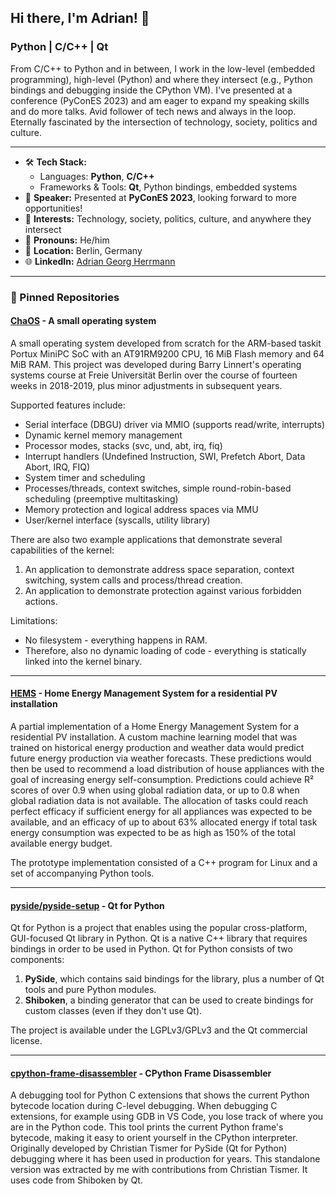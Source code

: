 ## Hi there, I'm Adrian! 👋

### Python | C/C++ | Qt

From C/C++ to Python and in between, I work in the low-level (embedded programming), high-level (Python) and where they intersect (e.g., Python bindings and debugging inside the CPython VM). I've presented at a conference (PyConES 2023) and am eager to expand my speaking skills and do more talks. Avid follower of tech news and always in the loop. Eternally fascinated by the intersection of technology, society, politics and culture.

---

- 🛠️ **Tech Stack:**  
  - Languages: **Python**, **C/C++**
  - Frameworks & Tools: **Qt**, Python bindings, embedded systems
- 🎤 **Speaker:** Presented at **PyConES 2023**, looking forward to more opportunities!
- 📖 **Interests:** Technology, society, politics, culture, and anywhere they intersect
- 👤 **Pronouns:** He/him
- 📌 **Location:** Berlin, Germany
- 🌐 **LinkedIn:** [Adrian Georg Herrmann](https://www.linkedin.com/in/adrian-georg-herrmann-7a8b42165/)

---

### 📌 Pinned Repositories

#### [ChaOS](https://github.com/adrianghc/chaos) - A small operating system

A small operating system developed from scratch for the ARM-based taskit Portux MiniPC SoC with an AT91RM9200 CPU, 16 MiB Flash memory and 64 MiB RAM. This project was developed during Barry Linnert's operating systems course at Freie Universität Berlin over the course of fourteen weeks in 2018-2019, plus minor adjustments in subsequent years.

Supported features include:

- Serial interface (DBGU) driver via MMIO (supports read/write, interrupts)
- Dynamic kernel memory management
- Processor modes, stacks (svc, und, abt, irq, fiq)
- Interrupt handlers (Undefined Instruction, SWI, Prefetch Abort, Data Abort, IRQ, FIQ)
- System timer and scheduling
- Processes/threads, context switches, simple round-robin-based scheduling (preemptive multitasking)
- Memory protection and logical address spaces via MMU
- User/kernel interface (syscalls, utility library)

There are also two example applications that demonstrate several capabilities of the kernel:
1. An application to demonstrate address space separation, context switching, system calls and process/thread creation.
2. An application to demonstrate protection against various forbidden actions.

Limitations:

- No filesystem - everything happens in RAM.
- Therefore, also no dynamic loading of code - everything is statically linked into the kernel binary.

---

#### [HEMS](https://github.com/adrianghc/HEMS) - Home Energy Management System for a residential PV installation

A partial implementation of a Home Energy Management System for a residential PV installation. A custom machine learning model that was trained on historical energy production and weather data would predict future energy production via weather forecasts. These predictions would then be used to recommend a load distribution of house appliances with the goal of increasing energy self-consumption. Predictions could achieve R² scores of over 0.9 when using global radiation data, or up to 0.8 when global radiation data is not available. The allocation of tasks could reach perfect efficacy if sufficient energy for all appliances was expected to be available, and an efficacy of up to about 63% allocated energy if total task energy consumption was expected to be as high as 150% of the total available energy budget.

The prototype implementation consisted of a C++ program for Linux and a set of accompanying Python tools.

---

#### [pyside/pyside-setup](https://github.com/pyside/pyside-setup) - Qt for Python

Qt for Python is a project that enables using the popular cross-platform, GUI-focused Qt library in Python. Qt is a native C++ library that requires bindings in order to be used in Python. Qt for Python consists of two components:

1. **PySide**, which contains said bindings for the library, plus a number of Qt tools and pure Python modules.
2. **Shiboken**, a binding generator that can be used to create bindings for custom classes (even if they don't use Qt).

The project is available under the LGPLv3/GPLv3 and the Qt commercial license.

---

#### [cpython-frame-disassembler](https://github.com/adrianghc/cpython-frame-disassembler) - CPython Frame Disassembler

A debugging tool for Python C extensions that shows the current Python bytecode location during C-level debugging. When debugging C extensions, for example using GDB in VS Code, you lose track of where you are in the Python code. This tool prints the current Python frame's bytecode, making it easy to orient yourself in the CPython interpreter. Originally developed by Christian Tismer for PySide (Qt for Python) debugging where it has been used in production for years. This standalone version was extracted by me with contributions from Christian Tismer. It uses code from Shiboken by Qt.

<!--
**adrianghc/adrianghc** is a ✨ _special_ ✨ repository because its `README.md` (this file) appears on your GitHub profile.
-->
